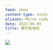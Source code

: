 ```yaml
---
feed: show
content-type: notes
aliases: Morse code
date: 2022-06-09
title: 摩尔斯电码
---
```


![](https://my-public-pic.oss-cn-hangzhou.aliyuncs.com/202205132042270.png)
